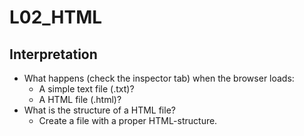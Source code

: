 # L02_HTML

## Interpretation

- What happens (check the inspector tab) when the browser loads:
  - A simple text file (.txt)?
  - A HTML file (.html)?
- What is the structure of a HTML file?
  - Create a file with a proper HTML-structure.
